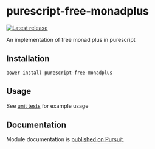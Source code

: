 # purescript-free-monadplus

[![Latest release](http://img.shields.io/github/release/Risto-Stevcev/purescript-free-monadplus.svg)](https://github.com/Risto-Stevcev/purescript-free-monadplus/releases)


An implementation of free monad plus in purescript


## Installation

`bower install purescript-free-monadplus`


## Usage

See [unit tests][1] for example usage


## Documentation

Module documentation is [published on Pursuit](http://pursuit.purescript.org/packages/purescript-free-monadplus).


[1]: https://github.com/Risto-Stevcev/purescript-free-monadplus/blob/master/test/Control/MonadPlus/Free.purs
